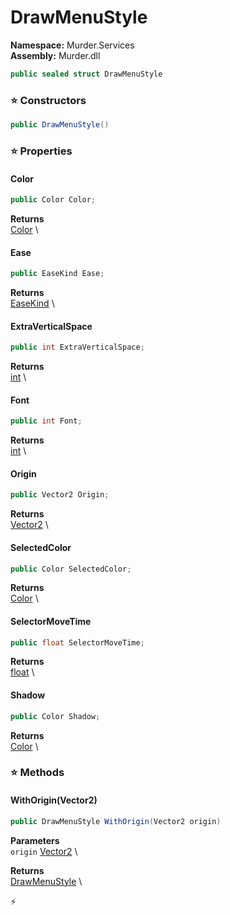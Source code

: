 # DrawMenuStyle

**Namespace:** Murder.Services \
**Assembly:** Murder.dll

```csharp
public sealed struct DrawMenuStyle
```

### ⭐ Constructors
```csharp
public DrawMenuStyle()
```

### ⭐ Properties
#### Color
```csharp
public Color Color;
```

**Returns** \
[Color](../..//Murder/Core/Graphics/Color.html) \
#### Ease
```csharp
public EaseKind Ease;
```

**Returns** \
[EaseKind](../..//Murder/Utilities/EaseKind.html) \
#### ExtraVerticalSpace
```csharp
public int ExtraVerticalSpace;
```

**Returns** \
[int](https://learn.microsoft.com/en-us/dotnet/api/System.Int32?view=net-7.0) \
#### Font
```csharp
public int Font;
```

**Returns** \
[int](https://learn.microsoft.com/en-us/dotnet/api/System.Int32?view=net-7.0) \
#### Origin
```csharp
public Vector2 Origin;
```

**Returns** \
[Vector2](../..//Murder/Core/Geometry/Vector2.html) \
#### SelectedColor
```csharp
public Color SelectedColor;
```

**Returns** \
[Color](../..//Murder/Core/Graphics/Color.html) \
#### SelectorMoveTime
```csharp
public float SelectorMoveTime;
```

**Returns** \
[float](https://learn.microsoft.com/en-us/dotnet/api/System.Single?view=net-7.0) \
#### Shadow
```csharp
public Color Shadow;
```

**Returns** \
[Color](../..//Murder/Core/Graphics/Color.html) \
### ⭐ Methods
#### WithOrigin(Vector2)
```csharp
public DrawMenuStyle WithOrigin(Vector2 origin)
```

**Parameters** \
`origin` [Vector2](../..//Murder/Core/Geometry/Vector2.html) \

**Returns** \
[DrawMenuStyle](../..//Murder/Services/DrawMenuStyle.html) \



⚡